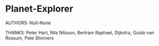 # Planet-Explorer

AUTHORS: Null-None

THANKS: Peter Hart, Nils Nilsson, Bertram Raphael, Dijkstra, Guido van Rossum, Pete Shinners

